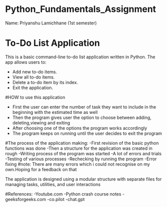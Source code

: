 # Python_Fundamentals_Assignment
Name: Priyanshu Lamichhane (1st semester)
# To-Do List Application

This is a basic command-line to-do list application written in Python. The app allows users to:
- Add new to-do items.
- View all to-do items.
- Delete a to-do item by its index.
- Exit the application.

#HOW to use this application
- First the user can enter the number of task they want to include in the beginning with the estimated time as well
- Then the program gives user the option to choose between adding, deleting,viewing and exiting
- After choosing one of the options the program works accordingly
- The program keeps on running until the user decides to exit the program

#The process of the application making:
-First revision of the basic python functions was done
-Then a structure for the application was created in rough
-Writing process of the program was started
-A lot of errors and trials
-Testing of various processes
-Rechecking by running the program
-Error fixing
#note: There are many errors which i could not recognise on my own.Hoping for a feedback on that

The application is designed using a modular structure with separate files for managing tasks, utilities, and user interactions

#References:
-Youtube.com
-Python crash course notes
-geeksforgeeks.com
-co.pilot
-chat.gpt









